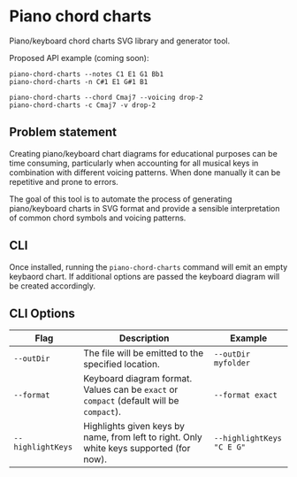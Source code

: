 # Piano chord charts

Piano/keyboard chord charts SVG library and generator tool.

Proposed API example (coming soon):

```shell
piano-chord-charts --notes C1 E1 G1 Bb1
piano-chord-charts -n C#1 E1 G#1 B1

piano-chord-charts --chord Cmaj7 --voicing drop-2
piano-chord-charts -c Cmaj7 -v drop-2
```

## Problem statement

Creating piano/keyboard chart diagrams for educational purposes can be time consuming, particularly when accounting for all musical keys in combination with different voicing patterns. When done manually it can be repetitive and prone to errors.

The goal of this tool is to automate the process of generating piano/keyboard charts in SVG format and provide a sensible interpretation of common chord symbols and voicing patterns.

## CLI

Once installed, running the `piano-chord-charts` command will emit an empty keybaord chart. If additional options are passed the keyboard diagram will be created accordingly.

## CLI Options

| Flag              | Description                                                                              | Example                   |
| ----------------- | ---------------------------------------------------------------------------------------- | ------------------------- |
| `--outDir`        | The file will be emitted to the specified location.                                      | `--outDir myfolder`       |
| `--format`        | Keyboard diagram format. Values can be `exact` or `compact` (default will be `compact`). | `--format exact`          |
| `--highlightKeys` | Highlights given keys by name, from left to right. Only white keys supported (for now).  | `--highlightKeys "C E G"` |
